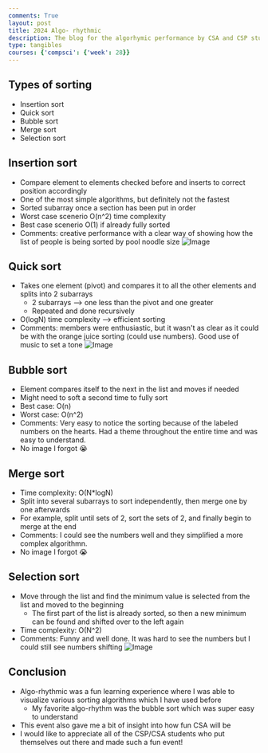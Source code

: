 ```yaml
---
comments: True
layout: post
title: 2024 Algo- rhythmic
description: The blog for the algorhymic performance by CSA and CSP students
type: tangibles
courses: {'compsci': {'week': 28}}
---
```


## Types of sorting
- Insertion sort
- Quick sort
- Bubble sort
- Merge sort
- Selection sort

## Insertion sort
- Compare element to elements checked before and inserts to correct position accordingly
- One of the most simple algorithms, but definitely not the fastest
- Sorted subarray once a section has been put in order
- Worst case scenerio O(n^2) time complexity
- Best case scenerio O(1) if already fully sorted
- Comments: creative performance with a clear way of showing how the 
list of people is being sorted by pool noodle size
![Image](https://files.catbox.moe/vth1en.webp)

## Quick sort
- Takes one element (pivot) and compares it to all the other elements and splits into 2 subarrays
    - 2 subarrays --> one less than the pivot and one greater
    - Repeated and done recursively
- O(logN) time complexity --> efficient sorting
- Comments: members were enthusiastic, but it wasn't as clear as it could be with the orange juice sorting (could use numbers). Good use of music to set a tone
![Image](https://files.catbox.moe/nucu0m.webp)

## Bubble sort
- Element compares itself to the next in the list and moves if needed
- Might need to soft a second time to fully sort
- Best case: O(n)
- Worst case: O(n^2)
- Comments: Very easy to notice the sorting because of the labeled numbers on the hearts. Had a theme throughout the entire time and was easy to understand.
- No image I forgot 😭

## Merge sort
- Time complexity: O(N*logN)
- Split into several subarrays to sort independently, then merge one by one afterwards
- For example, split until sets of 2, sort the sets of 2, and finally begin to merge at the end
- Comments: I could see the numbers well and they simplified a more complex algorithmn.
- No image I forgot 😭

## Selection sort
- Move through the list and find the minimum value is selected from the list and moved to the beginning
    - The first part of the list is already sorted, so then a new minimum can be found and shifted over to the left again
- Time complexity: O(N^2)
- Comments: Funny and well done. It was hard to see the numbers but I could still see numbers shifting
![Image](https://files.catbox.moe/6ba1xt.webp)

## Conclusion
- Algo-rhythmic was a fun learning experience where I was able to visualize various sorting algorithms which I have used before
    - My favorite algo-rhythm was the bubble sort which was super easy to understand
- This event also gave me a bit of insight into how fun CSA will be
- I would like to appreciate all of the CSP/CSA students who put themselves out there and made such a fun event!

<script src="https://utteranc.es/client.js"
        repo="trevorhuang1/csp_blog"
        issue-term="pathname"
        theme="github-light"
        crossorigin="anonymous"
        async>
</script>